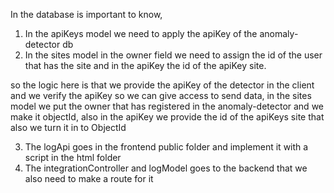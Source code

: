 In the database is important to know,
1) In the apiKeys model we need to apply the apiKey of the anomaly-detector db
2) In the sites model in the owner field we need to assign the id of the user that has the site and in the apiKey the id of the apiKey site.

so the logic here is that we provide the apiKey of the detector in the client and we verify the apiKey so we can give access to send data, in the sites model we put the owner that has registered in the anomaly-detector and we make it objectId, also in the apiKey we provide the id of the apiKeys site that also we turn it in to ObjectId

3) The logApi goes in the frontend public folder and implement it with a script in the html folder
4) The integrationController and logModel goes to the backend that we also need to make a route for it